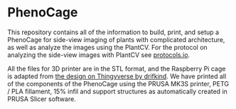# PhenoCage

This repository contains all of the information to build, print, and setup a PhenoCage for side-view imaging of plants with complicated architecture, as well as analyze the images using the PlantCV. For the protocol on analyzing the side-view images with PlantCV see [protocols.io](https://www.protocols.io/view/rasberrypi-computer-based-phenotyping-for-side-vie-eq2lynp7pvx9/v2). 

All the files for 3D printer are in the STL format, and the Raspberry Pi cage is adapted from [the design on Thingyverse by drifkind](https://www.thingiverse.com/thing:4020018). We have printed all of the components of the PhenoCage using the PRUSA MK3S printer, PETG / PLA fillament, 15% infil and support structures as automatically created in PRUSA Slicer software. 

